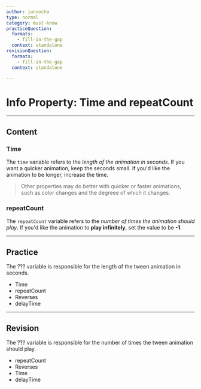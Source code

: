 ```yaml
---
author: junoocha
type: normal
category: must-know
practiceQuestion:
  formats:
    - fill-in-the-gap
  context: standalone
revisionQuestion:
  formats:
    - fill-in-the-gap
  context: standalone

---
```


# Info Property: Time and repeatCount
---

## Content

### Time
The `time` variable refers to the *length of the animation in seconds*. If you want a quicker animation, keep the seconds small. If you'd like the animation to be longer, increase the time. 

> Other properties may do better with quicker or faster animations, such as color changes and the degreee of which it changes.

### repeatCount

The `repeatCount` variable refers to the *number of times the animation should play*. If you'd like the animation to **play infinitely**, set the value to be **-1**.

---

## Practice
The ??? variable is responsible for the length of the tween animation in seconds.
- Time
- repeatCount
- Reverses
- delayTime

---

## Revision
The ??? variable is responsible for the number of times the tween animation should play.
- repeatCount
- Reverses
- Time
- delayTime